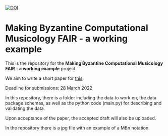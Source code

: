 [![DOI](https://zenodo.org/badge/DOI/10.5281/zenodo.6386552.svg)](https://doi.org/10.5281/zenodo.6386552)

# Making Byzantine Computational Musicology FAIR - a working example

This is the repository for the **Making Byzantine Computational Musicology FAIR - a working example** project. 

We aim to write a short paper for [this](https://dlfm.web.ox.ac.uk/). 

Deadline for submissions: 28 March 2022

In this repository, there is a folder including the data to work on,  the data package schemas, as well as the python code (main.py) for describing and validating the data. 

Upon acceptance of the paper, the accepted draft will also be uploaded. 

In the repository there is a jpg file with an example of a MBn notation. 
